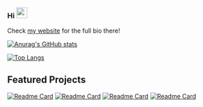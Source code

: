 ###  Hi <img src="https://media.giphy.com/media/hvRJCLFzcasrR4ia7z/giphy.gif" width="25px">

<!-- [![Typing SVG](https://readme-typing-svg.herokuapp.com?color=E76F51&lines=Android+Developer;IoT+Lover;Always+Learning+New+Things)](https://git.io/typing-svg) -->

Check [my website](https://behnawwm.ir) for the full bio there!

[![Anurag's GitHub stats](https://github-readme-stats.vercel.app/api?username=behnawwm&theme=cobalt&show_icons=true&include_all_commits=true)](https://behnawwm.ir)

[![Top Langs](https://github-readme-stats.vercel.app/api/top-langs/?username=behnawwm&theme=cobalt&show_icons=true)](https://behnawwm.ir)

## Featured Projects

[![Readme Card](https://github-readme-stats.vercel.app/api/pin/?username=behnawwm&repo=foodapp&theme=cobalt)](https://github.com/behnawwm/foodapp)
[![Readme Card](https://github-readme-stats.vercel.app/api/pin/?username=behnawwm&repo=myphotoloaderapp&theme=cobalt)](https://github.com/behnawwm/myphotoloaderapp)
[![Readme Card](https://github-readme-stats.vercel.app/api/pin/?username=behnawwm&repo=mytodoapp&theme=cobalt)](https://github.com/behnawwm/mytodoapp)
[![Readme Card](https://github-readme-stats.vercel.app/api/pin/?username=behnawwm&repo=mytodoapp&theme=cobalt)](https://github.com/behnawwm/golstanhelper)


